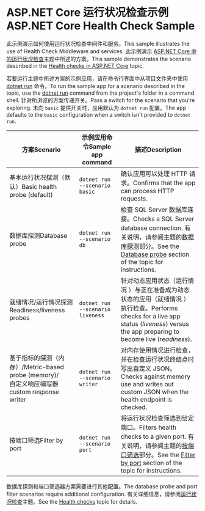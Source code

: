 # <a name="aspnet-core-health-check-sample"></a><span data-ttu-id="a10a3-101">ASP.NET Core 运行状况检查示例</span><span class="sxs-lookup"><span data-stu-id="a10a3-101">ASP.NET Core Health Check Sample</span></span>

<span data-ttu-id="a10a3-102">此示例演示如何使用运行状况检查中间件和服务。</span><span class="sxs-lookup"><span data-stu-id="a10a3-102">This sample illustrates the use of Health Check Middleware and services.</span></span> <span data-ttu-id="a10a3-103">此示例演示 [ASP.NET Core 中的运行状况检查](https://docs.microsoft.com/aspnet/core/host-and-deploy/health-checks)主题中所述的方案。</span><span class="sxs-lookup"><span data-stu-id="a10a3-103">This sample demonstrates the scenario described in the [Health checks in ASP.NET Core](https://docs.microsoft.com/aspnet/core/host-and-deploy/health-checks) topic.</span></span>

<span data-ttu-id="a10a3-104">若要运行主题中所述方案的示例应用，请在命令行界面中从项目文件夹中使用 [dotnet run](https://docs.microsoft.com/dotnet/core/tools/dotnet-run) 命令。</span><span class="sxs-lookup"><span data-stu-id="a10a3-104">To run the sample app for a scenario described in the topic, use the [dotnet run](https://docs.microsoft.com/dotnet/core/tools/dotnet-run) command from the project's folder in a command shell.</span></span> <span data-ttu-id="a10a3-105">针对所浏览的方案传递开关。</span><span class="sxs-lookup"><span data-stu-id="a10a3-105">Pass a switch for the scenario that you're exploring.</span></span> <span data-ttu-id="a10a3-106">未向 `basic` 提供开关时，应用默认为 `dotnet run` 配置。</span><span class="sxs-lookup"><span data-stu-id="a10a3-106">The app defaults to the `basic` configuration when a switch isn't provided to `dotnet run`.</span></span>

| <span data-ttu-id="a10a3-107">方案</span><span class="sxs-lookup"><span data-stu-id="a10a3-107">Scenario</span></span>                                               | <span data-ttu-id="a10a3-108">示例应用命令</span><span class="sxs-lookup"><span data-stu-id="a10a3-108">Sample app command</span></span>               | <span data-ttu-id="a10a3-109">描述</span><span class="sxs-lookup"><span data-stu-id="a10a3-109">Description</span></span> |
| ------------------------------------------------------ | -------------------------------- | ----------- |
| <span data-ttu-id="a10a3-110">基本运行状况探测（默认）</span><span class="sxs-lookup"><span data-stu-id="a10a3-110">Basic health probe (default)</span></span>                           | `dotnet run --scenario basic`    | <span data-ttu-id="a10a3-111">确认应用可以处理 HTTP 请求。</span><span class="sxs-lookup"><span data-stu-id="a10a3-111">Confirms that the app can process HTTP requests.</span></span> |
| <span data-ttu-id="a10a3-112">数据库探测</span><span class="sxs-lookup"><span data-stu-id="a10a3-112">Database probe</span></span>                                         | `dotnet run --scenario db`       | <span data-ttu-id="a10a3-113">检查 SQL Server 数据库连接。</span><span class="sxs-lookup"><span data-stu-id="a10a3-113">Checks a SQL Server database connection.</span></span> <span data-ttu-id="a10a3-114">有关说明，请参阅主题的[数据库探测](https://docs.microsoft.com/aspnet/core/host-and-deploy/health-checks#database-probe)部分。</span><span class="sxs-lookup"><span data-stu-id="a10a3-114">See the [Database probe](https://docs.microsoft.com/aspnet/core/host-and-deploy/health-checks#database-probe) section of the topic for instructions.</span></span> |
| <span data-ttu-id="a10a3-115">就绪情况/运行情况探测</span><span class="sxs-lookup"><span data-stu-id="a10a3-115">Readiness/liveness probes</span></span>                              | `dotnet run --scenario liveness` | <span data-ttu-id="a10a3-116">针对动态应用状态（运行情况  ）与正在准备成为动态状态的应用（就绪情况  ）执行检查。</span><span class="sxs-lookup"><span data-stu-id="a10a3-116">Performs checks for a live app status (*liveness*) versus the app preparing to become live (*readiness*).</span></span> |
| <span data-ttu-id="a10a3-117">基于指标的探测（内存）/</span><span class="sxs-lookup"><span data-stu-id="a10a3-117">Metric-based probe (memory)/</span></span><br><span data-ttu-id="a10a3-118">自定义响应编写器</span><span class="sxs-lookup"><span data-stu-id="a10a3-118">custom response writer</span></span> | `dotnet run --scenario writer`   | <span data-ttu-id="a10a3-119">对内存使用情况进行检查，并在检查运行状况终结点时写出自定义 JSON。</span><span class="sxs-lookup"><span data-stu-id="a10a3-119">Checks against memory use and writes out custom JSON when the health endpoint is checked.</span></span> |
| <span data-ttu-id="a10a3-120">按端口筛选</span><span class="sxs-lookup"><span data-stu-id="a10a3-120">Filter by port</span></span>                                         | `dotnet run --scenario port`     | <span data-ttu-id="a10a3-121">将运行状况检查筛选到给定端口。</span><span class="sxs-lookup"><span data-stu-id="a10a3-121">Filters health checks to a given port.</span></span> <span data-ttu-id="a10a3-122">有关说明，请参阅主题的[按端口筛选](https://docs.microsoft.com/aspnet/core/host-and-deploy/health-checks#filter-by-port)部分。</span><span class="sxs-lookup"><span data-stu-id="a10a3-122">See the [Filter by port](https://docs.microsoft.com/aspnet/core/host-and-deploy/health-checks#filter-by-port) section of the topic for instructions.</span></span> |

<span data-ttu-id="a10a3-123">数据库探测和端口筛选器方案需要进行其他配置。</span><span class="sxs-lookup"><span data-stu-id="a10a3-123">The database probe and port filter scenarios require additional configuration.</span></span> <span data-ttu-id="a10a3-124">有关详细信息，请参阅[运行状况检查](https://docs.microsoft.com/aspnet/core/host-and-deploy/health-checks)主题。</span><span class="sxs-lookup"><span data-stu-id="a10a3-124">See the [Health checks](https://docs.microsoft.com/aspnet/core/host-and-deploy/health-checks) topic for details.</span></span>
